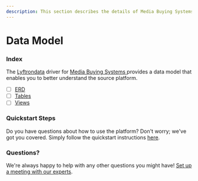 ```yaml
---
description: This section describes the details of Media Buying Systems ERD, Tables, and Views.
---
```


# Data Model

### Index

The  [Lyftrondata](https://www.lyftrondata.com/) driver for [Media Buying Systems](https://www.lyftrondata.com/integration/media-buying-systems/)[ ](https://www.lyftrondata.com/integration/media-buying-systems/)provides a data model that enables you to better understand the source platform.

* [ ] [ERD](../../../marketing-analytics/media-buying-systems/data-model/erd.md)
* [ ] [Tables](../../../marketing-analytics/media-buying-systems/data-model/tables.md)
* [ ] [Views](../../../marketing-analytics/media-buying-systems/data-model/views.md)

### Quickstart Steps

Do you have questions about how to use the platform? Don't worry; we've got you covered. Simply follow the quickstart instructions [here](../../../../quickstart-steps.md).

### Questions? <a href="#questions" id="questions"></a>

We're always happy to help with any other questions you might have! [Set up a meeting with our experts](https://www.lyftrondata.com/book-a-meeting/).

